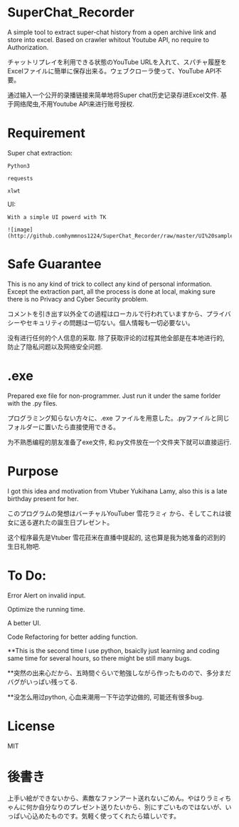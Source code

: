 # SuperChat_Recorder
A simple tool to extract super-chat history from a open archive link and store into excel. Based on crawler whitout Youtube API, no require to Authorization.

チャットリプレイを利用できる状態のYouTube URLを入れて、スパチャ履歴をExcelファイルに簡単に保存出来る。ウェブクローラ使って、YouTube API不要。

通过输入一个公开的录播链接来简单地将Super chat历史记录存进Excel文件. 基于网络爬虫,不用Youtube API来进行账号授权.

# Requirement
Super chat extraction:

    Python3
    
    requests
    
    xlwt
    
UI:

    With a simple UI powerd with TK
    
    ![image](http://github.comhymmnos1224/SuperChat_Recorder/raw/master/UI%20sample.png)
    

# Safe Guarantee
This is no any kind of trick to collect any kind of personal information. Except the extraction part, all the process is done at local, making sure there is no Privacy and Cyber Security problem.

コメントを引き出す以外全ての過程はローカルで行われていますから、プライバシーやセキュリティの問題は一切ない。個人情報も一切必要ない。

没有进行任何的个人信息的采取. 除了获取评论的过程其他全部是在本地进行的, 防止了隐私问题以及网络安全问题.


# .exe
Prepared exe file for non-programmer. Just run it under the same forlder with the .py files.

プログラミング知らない方々に、.exe ファイルを用意した。.pyファイルと同じフォルダーに置いたら直接使用できる。

为不熟悉编程的朋友准备了exe文件, 和.py文件放在一个文件夹下就可以直接运行.


# Purpose
I got this idea and motivation from Vtuber Yukihana Lamy, also this is a late birthday present for her.

このプログラムの発想はバーチャルYouTuber 雪花ラミィ から、そしてこれは彼女に送る遅れたの誕生日プレゼント。

这个程序最先是Vtuber 雪花菈米在直播中提起的, 这也算是我为她准备的迟到的生日礼物吧.


# To Do:
Error Alert on invalid input.

Optimize the running time.

A better UI.

Code Refactoring for better adding function.

**This is the second time I use python, bsaiclly just learning and coding same time for several hours, so there might be still many bugs.


**突然の出来心だから、五時間ぐらいで勉強しながら作ったものので、多分まだバグがいっぱい残ってる.


**没怎么用过python, 心血来潮用一下午边学边做的, 可能还有很多bug.

# License
MIT
# 後書き
上手い絵ができないから、素敵なファンアート送れないごめん。やはりラミィちゃんに何か自分なりのプレゼント送りたいから、別にすごいものではないが、いっぱい心込めたものです。気軽く使ってくれたら嬉しいです。
